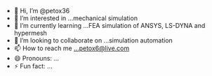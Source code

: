 - 👋 Hi, I’m @petox36
- 👀 I’m interested in ...mechanical simulation
- 🌱 I’m currently learning ...FEA simulation of ANSYS, LS-DYNA and hypermesh
- 💞️ I’m looking to collaborate on ...simulation automation
- 📫 How to reach me ...petox6@live.com
- 😄 Pronouns: ...
- ⚡ Fun fact: ...

<!---
petox36/petox36 is a ✨ special ✨ repository because its `README.md` (this file) appears on your GitHub profile.
You can click the Preview link to take a look at your changes.
--->
